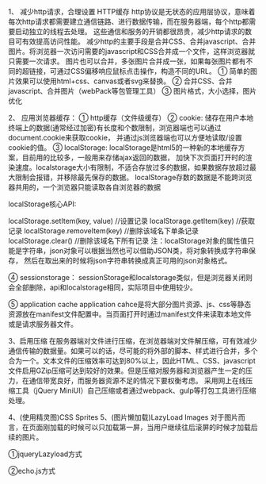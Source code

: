 1、 减少http请求，合理设置 HTTP缓存
http协议是无状态的应用层协议，意味着每次http请求都需要建立通信链路、进行数据传输，而在服务器端，每个http都需要启动独立的线程去处理。
这些通信和服务的开销都很昂贵，减少http请求的数目可有效提高访问性能。
减少http的主要手段是合并CSS、合并javascript、合并图片。将浏览器一次访问需要的javascript和CSS合并成一个文件，这样浏览器就只需要一次请求。
图片也可以合并，多张图片合并成一张，如果每张图片都有不同的超链接，可通过CSS偏移响应鼠标点击操作，构造不同的URL。
① 简单的图片效果可以使用html+css、canvas或者svg来替换。
② 合并CSS、合并javascript、合并图片（webPack等包管理工具）
③ 图片格式，大小选择，图片优化

2、 应用浏览器缓存：
① http缓存（文件级缓存）
② cookie: 储存在用户本地终端上的数据(通常经过加密)有长度和个数限制，浏览器端也可以通过document.cookie来获取cookie，
并通过js浏览器端也可以方便地读取/设置cookie的值。
③ localStorage: localStorage是html5的一种新的本地缓存方案，目前用的比较多，一般用来存储ajax返回的数据，
加快下次页面打开时的渲染速度。localstorage大小有限制，不适合存放过多的数据，如果数据存放超过最大限制会报错，并移除最先保存的数据。
localStorage存数的数据是不能跨浏览器共用的，一个浏览器只能读取各自浏览器的数据

localStorage核心API:

localStorage.setItem(key, value) //设置记录
localStorage.getItem(key) //获取记录
localStorage.removeItem(key) //删除该域名下单条记录
localStorage.clear() //删除该域名下所有记录
注：localStorage对象的属性值只能是字符串，json对象可以根据当然也可以借助JSON类，将对象转换成字符串保存，
然后在取出来的时候将json字符串转换成真正可用的json对象格式。

④ sessionstorage：
sessionStorage和localstorage类似，但是浏览器关闭则会全部删除，api和localstorage相同，实际项目中使用较少。

⑤ application cache
application cahce是将大部分图片资源、js、css等静态资源放在manifest文件配置中。当页面打开时通过manifest文件来读取本地文件或是请求服务器文件。

3、启用压缩
在服务器端对文件进行压缩，在浏览器端对文件解压缩，可有效减少通信传输的数据量。如果可以的话，尽可能的将外部的脚本、样式进行合并，多个合为一个。文本文件的压缩效率可达到80%以上，因此HTML、CSS、javascript文件启用GZip压缩可达到较好的效果。但是压缩对服务器和浏览器产生一定的压力，在通信带宽良好，而服务器资源不足的情况下要权衡考虑。
采用网上在线压缩工具（jQuery MiniUI）自己压缩或者通过webpack、gulp等打包工具进行压缩处理。

4、(使用精灵图)CSS Sprites
5、(图片懒加载)LazyLoad Images
对于图片而言，在页面刚加载的时候可以只加载第一屏，当用户继续往后滚屏的时候才加载后续的图片。

①jqueryLazyload方式

②echo.js方式


